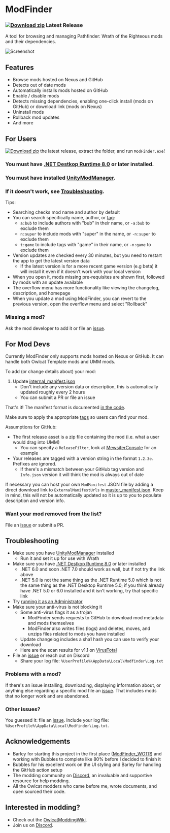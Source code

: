 # ModFinder

### [![Download zip](https://custom-icon-badges.herokuapp.com/badge/-Download-blue?style=for-the-badge&logo=download&logoColor=white "Download zip")](https://github.com/Pathfinder-WOTR-Modding-Community/ModFinder/releases/latest/download/ModFinder.zip) Latest Release


A tool for browsing and managing Pathfinder: Wrath of the Righteous mods and their dependencies.

![Screenshot](https://github.com/Pathfinder-WOTR-Modding-Community/ModFinder/blob/main/screenshots/main.png)

## Features

* Browse mods hosted on Nexus and GitHub
* Detects out of date mods
* Automatically installs mods hosted on GitHub
* Enable / disable mods
* Detects missing dependencies, enabling one-click install (mods on GitHub) or download link (mods on Nexus)
* Uninstall mods
* Rollback mod updates
* And more

## For Users

[![Download zip](https://custom-icon-badges.herokuapp.com/badge/-Download-blue?style=for-the-badge&logo=download&logoColor=white "Download zip")](https://github.com/Pathfinder-WOTR-Modding-Community/ModFinder/releases/download/v1.4.3/ModfinderWotR-1.4.3.zip) the latest release, extract the folder, and run `ModFinder.exe`!

### **You must have [.NET Destkop Runtime 8.0](https://dotnet.microsoft.com/en-us/download/dotnet/thank-you/sdk-8.0.302-windows-x64-installer) or later installed.**

### You must have installed [UnityModManager](https://www.nexusmods.com/site/mods/21).

### If it doesn't work, see [Troubleshooting](#troubleshooting).

Tips:

* Searching checks mod name and author by default
* You can search specifically name, author, or [tag](https://github.com/Pathfinder-WOTR-Modding-Community/ModFinder/blob/main/ModFinderClient/Mod/Tag.cs):
    * `a:bub` to include authors with "bub" in their name, or `-a:bub` to exclude them
    * `n:super` to include mods with "super" in the name, or `-n:super` to exclude them
    * `t:game` to include tags with "game" in their name, or `-n:game` to exclude them
* Version updates are checked every 30 minutes, but you need to restart the app to get the latest version data
    * If the latest version is for a more recent game version (e.g beta) it will install it even if it doesn't work with your local version
* When you open it, mods missing pre-requisites are shown first, followed by mods with an update available
* The overflow menu has more functionality like viewing the changelog, description, and homepage
* When you update a mod using ModFinder, you can revert to the previous version, open the overflow menu and select "Rollback"
    
### Missing a mod?

Ask the mod developer to add it or file an [issue](https://github.com/Pathfinder-WOTR-Modding-Community/ModFinder/issues/new).

## For Mod Devs

Currently ModFinder only supports mods hosted on Nexus or GitHub. It can handle both Owlcat Template mods and UMM mods.

To add (or change details about) your mod:

1. Update [internal_manifest.json](https://github.com/Pathfinder-WOTR-Modding-Community/ModFinder/blob/main/ManifestUpdater/Resources/internal_manifest.json)
    * Don't include any version data or description, this is automatically updated roughly every 2 hours
    * You can submit a PR or file an issue
    
That's it! The manifest format is documented [in the code](https://github.com/Pathfinder-WOTR-Modding-Community/ModFinder/blob/main/ModFinderClient/Mod/ModManifest.cs).

Make sure to apply the appropriate [tags](https://github.com/Pathfinder-WOTR-Modding-Community/ModFinder/blob/main/ModFinderClient/Mod/Tag.cs) so users can find your mod.
 
Assumptions for GitHub:

* The first release asset is a zip file containing the mod (i.e. what a user would drag into UMM)
    * You can specify a `ReleaseFilter`, look at [MewsiferConsole](https://github.com/Pathfinder-WOTR-Modding-Community/ModFinder/blob/main/ManifestUpdater/Resources/internal_manifest.json) for an example
* Your releases are tagged with a version string in the format `1.2.3e`. Prefixes are ignored.
    * If there's a mismatch between your GitHub tag version and `Info.json` version it will think the mod is always out of date

If necessary you can host your own `ModManifest` JSON file by adding a direct download link to `ExternalManifestUrls` in [master_manifest.json](https://github.com/Pathfinder-WOTR-Modding-Community/ModFinder/blob/main/ManifestUpdater/Resources/master_manifest.json). Keep in mind, this will not be automatically updated so it is up to you to populate description and version info.

### Want your mod removed from the list?

File an [issue](https://github.com/Pathfinder-WOTR-Modding-Community/ModFinder/issues/new) or submit a PR.

## Troubleshooting

* Make sure you have [UnityModManager](https://www.nexusmods.com/site/mods/21) installed
    * Run it and set it up for use with Wrath
* Make sure you have [.NET Destkop Runtime 8.0](https://dotnet.microsoft.com/en-us/download/dotnet/thank-you/sdk-8.0.302-windows-x64-installer) or later installed
    * .NET 6.0 and soon .NET 7.0 should work as well, but if not try the link above
    * .NET 5.0 is not the same thing as the .NET Runtime 5.0 which is not the same thing as the .NET Desktop Runtime 5.0; if you think already have .NET 5.0 or 6.0 installed and it isn't working, try that specific link
* Try [running it as an Administrator](https://www.itechtics.com/run-programs-administrator/)
* Make sure your anti-virus is not blocking it
    * Some anti-virus flags it as a trojan
        * ModFinder sends requests to GitHub to download mod metadata and mods themselves
        * ModFinder also writes files (logs) and deletes, moves, and unzips files related to mods you have installed
    * Update changelog includes a sha1 hash you can use to verify your download
    * Here are the scan results for v1.1 on [VirusTotal](https://www.virustotal.com/gui/file/882b5b1e5eb0dc2d51413a663d116b89856ab3f35681505e7d5286f1ecd0aee6/detection)
* File an [issue](https://github.com/Pathfinder-WOTR-Modding-Community/ModFinder/issues/new) or reach out on Discord
    * Share your log file: `%UserProfile%\AppData\Local\Modfinder\Log.txt`

### Problems with a mod?

If there's an issue installing, downloading, displaying information about, or anything else regarding a specific mod file an [issue](https://github.com/Pathfinder-WOTR-Modding-Community/ModFinder/issues/new). That includes mods that no longer work and are abandoned.

### Other issues?

You guessed it: file an [issue](https://github.com/Pathfinder-WOTR-Modding-Community/ModFinder/issues/new). Include your log file: `%UserProfile%\AppData\Local\Modfinder\Log.txt`.

## Acknowledgements

* Barley for starting this project in the first place ([ModFinder_WOTR](https://github.com/BarleyFlour/ModFinder_WOTR)) and working with Bubbles to complete like 80% before I decided to finish it
* Bubbles for his excellent work on the UI styling and Barley for handling the GitHub action setup
* The modding community on [Discord](https://discord.com/invite/owlcat), an invaluable and supportive resource for help modding.
* All the Owlcat modders who came before me, wrote documents, and open sourced their code.

## Interested in modding?

* Check out the [OwlcatModdingWiki](https://github.com/WittleWolfie/OwlcatModdingWiki/wiki).
* Join us on [Discord](https://discord.com/invite/owlcat).
